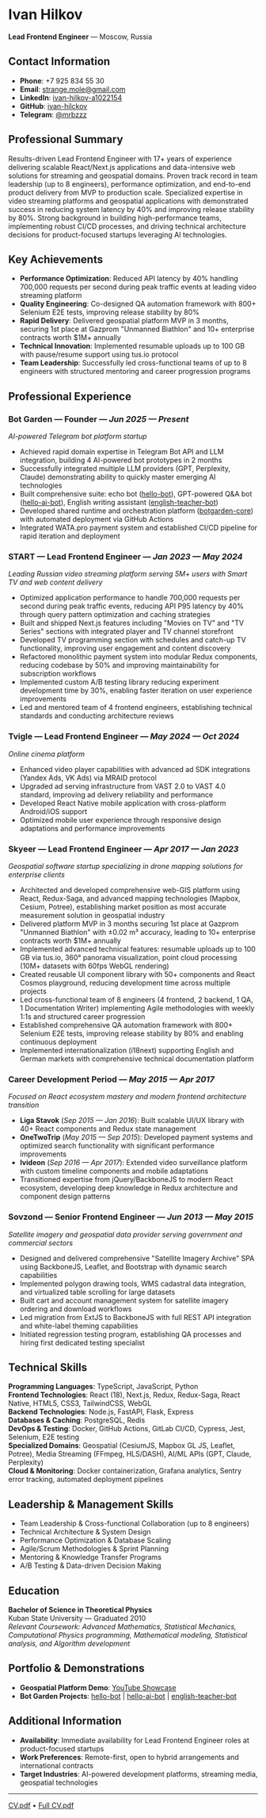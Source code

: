 # Ivan Hilkov

**Lead Frontend Engineer** — Moscow, Russia

## Contact Information

- **Phone**: +7 925 834 55 30
- **Email**: [strange.mole@gmail.com](mailto:strange.mole@gmail.com)
- **LinkedIn**: [ivan-hilkov-a1022154](https://www.linkedin.com/in/ivan-hilkov-a1022154/)
- **GitHub**: [ivan-hilckov](https://github.com/ivan-hilckov)
- **Telegram**: [@mrbzzz](https://t.me/mrbzzz)

## Professional Summary

Results-driven Lead Frontend Engineer with 17+ years of experience delivering scalable React/Next.js applications and data-intensive web solutions for streaming and geospatial domains. Proven track record in team leadership (up to 8 engineers), performance optimization, and end-to-end product delivery from MVP to production scale. Specialized expertise in video streaming platforms and geospatial applications with demonstrated success in reducing system latency by 40% and improving release stability by 80%. Strong background in building high-performance teams, implementing robust CI/CD processes, and driving technical architecture decisions for product-focused startups leveraging AI technologies.

## Key Achievements

- **Performance Optimization**: Reduced API latency by 40% handling 700,000 requests per second during peak traffic events at leading video streaming platform
- **Quality Engineering**: Co-designed QA automation framework with 800+ Selenium E2E tests, improving release stability by 80%
- **Rapid Delivery**: Delivered geospatial platform MVP in 3 months, securing 1st place at Gazprom "Unmanned Biathlon" and 10+ enterprise contracts worth $1M+ annually
- **Technical Innovation**: Implemented resumable uploads up to 100 GB with pause/resume support using tus.io protocol
- **Team Leadership**: Successfully led cross-functional teams of up to 8 engineers with structured mentoring and career progression programs

## Professional Experience

### **Bot Garden** — **Founder** — _Jun 2025 — Present_

_AI-powered Telegram bot platform startup_

- Achieved rapid domain expertise in Telegram Bot API and LLM integration, building 4 AI-powered bot prototypes in 2 months
- Successfully integrated multiple LLM providers (GPT, Perplexity, Claude) demonstrating ability to quickly master emerging AI technologies
- Built comprehensive suite: echo bot ([hello-bot](https://github.com/ivan-hilckov/hello-bot)), GPT-powered Q&A bot ([hello-ai-bot](https://github.com/ivan-hilckov/hello-ai-bot)), English writing assistant ([english-teacher-bot](https://github.com/ivan-hilckov/english-teacher-bot))
- Developed shared runtime and orchestration platform ([botgarden-core](https://github.com/ivan-hilckov/botgarden-core)) with automated deployment via GitHub Actions
- Integrated WATA.pro payment system and established CI/CD pipeline for rapid iteration and deployment

### **START** — **Lead Frontend Engineer** — _Jan 2023 — May 2024_

_Leading Russian video streaming platform serving 5M+ users with Smart TV and web content delivery_

- Optimized application performance to handle 700,000 requests per second during peak traffic events, reducing API P95 latency by 40% through query pattern optimization and caching strategies
- Built and shipped Next.js features including "Movies on TV" and "TV Series" sections with integrated player and TV channel storefront
- Developed TV programming section with schedules and catch-up TV functionality, improving user engagement and content discovery
- Refactored monolithic payment system into modular Redux components, reducing codebase by 50% and improving maintainability for subscription workflows
- Implemented custom A/B testing library reducing experiment development time by 30%, enabling faster iteration on user experience improvements
- Led and mentored team of 4 frontend engineers, establishing technical standards and conducting architecture reviews

### **Tvigle** — **Lead Frontend Engineer** — _May 2024 — Oct 2024_

_Online cinema platform_

- Enhanced video player capabilities with advanced ad SDK integrations (Yandex Ads, VK Ads) via MRAID protocol
- Upgraded ad serving infrastructure from VAST 2.0 to VAST 4.0 standard, improving ad delivery reliability and performance
- Developed React Native mobile application with cross-platform Android/iOS support
- Optimized mobile user experience through responsive design adaptations and performance improvements

### **Skyeer** — **Lead Frontend Engineer** — _Apr 2017 — Jan 2023_

_Geospatial software startup specializing in drone mapping solutions for enterprise clients_

- Architected and developed comprehensive web-GIS platform using React, Redux-Saga, and advanced mapping technologies (Mapbox, Cesium, Potree), establishing market position as most accurate measurement solution in geospatial industry
- Delivered platform MVP in 3 months securing 1st place at Gazprom "Unmanned Biathlon" with ±0.02 m³ accuracy, leading to 10+ enterprise contracts worth $1M+ annually
- Implemented advanced technical features: resumable uploads up to 100 GB via tus.io, 360° panorama visualization, point cloud processing (10M+ datasets with 60fps WebGL rendering)
- Created reusable UI component library with 50+ components and React Cosmos playground, reducing development time across multiple projects
- Led cross-functional team of 8 engineers (4 frontend, 2 backend, 1 QA, 1 Documentation Writer) implementing Agile methodologies with weekly 1:1s and structured career progression
- Established comprehensive QA automation framework with 800+ Selenium E2E tests, improving release stability by 80% and enabling continuous deployment
- Implemented internationalization (i18next) supporting English and German markets with comprehensive technical documentation platform

### **Career Development Period** — _May 2015 — Apr 2017_

_Focused on React ecosystem mastery and modern frontend architecture transition_

- **Liga Stavok** (_Sep 2015 — Jan 2016_): Built scalable UI/UX library with 40+ React components and Redux state management
- **OneTwoTrip** (_May 2015 — Sep 2015_): Developed payment systems and optimized search functionality with significant performance improvements
- **Ivideon** (_Sep 2016 — Apr 2017_): Extended video surveillance platform with custom timeline components and mobile adaptations
- Transitioned expertise from jQuery/BackboneJS to modern React ecosystem, developing deep knowledge in Redux architecture and component design patterns

### **Sovzond** — **Senior Frontend Engineer** — _Jun 2013 — May 2015_

_Satellite imagery and geospatial data provider serving government and commercial sectors_

- Designed and delivered comprehensive "Satellite Imagery Archive" SPA using BackboneJS, Leaflet, and Bootstrap with dynamic search capabilities
- Implemented polygon drawing tools, WMS cadastral data integration, and virtualized table scrolling for large datasets
- Built cart and account management system for satellite imagery ordering and download workflows
- Led migration from ExtJS to BackboneJS with full REST API integration and white-label theming capabilities
- Initiated regression testing program, establishing QA processes and hiring first dedicated testing specialist

## Technical Skills

**Programming Languages**: TypeScript, JavaScript, Python  
**Frontend Technologies**: React (18), Next.js, Redux, Redux-Saga, React Native, HTML5, CSS3, TailwindCSS, WebGL  
**Backend Technologies**: Node.js, FastAPI, Flask, Express  
**Databases & Caching**: PostgreSQL, Redis  
**DevOps & Testing**: Docker, GitHub Actions, GitLab CI/CD, Cypress, Jest, Selenium, E2E testing  
**Specialized Domains**: Geospatial (CesiumJS, Mapbox GL JS, Leaflet, Potree), Media Streaming (FFmpeg, HLS/DASH), AI/ML APIs (GPT, Claude, Perplexity)  
**Cloud & Monitoring**: Docker containerization, Grafana analytics, Sentry error tracking, automated deployment pipelines

## Leadership & Management Skills

- Team Leadership & Cross-functional Collaboration (up to 8 engineers)
- Technical Architecture & System Design
- Performance Optimization & Database Scaling
- Agile/Scrum Methodologies & Sprint Planning
- Mentoring & Knowledge Transfer Programs
- A/B Testing & Data-driven Decision Making

## Education

**Bachelor of Science in Theoretical Physics**  
Kuban State University — Graduated 2010  
_Relevant Coursework: Advanced Mathematics, Statistical Mechanics, Computational Physics programming, Mathematical modeling, Statistical analysis, and Algorithm development_

## Portfolio & Demonstrations

- **Geospatial Platform Demo**: [YouTube Showcase](https://youtu.be/df4GsBd9a_U)
- **Bot Garden Projects**: [hello-bot](https://github.com/ivan-hilckov/hello-bot) | [hello-ai-bot](https://github.com/ivan-hilckov/hello-ai-bot) | [english-teacher-bot](https://github.com/ivan-hilckov/english-teacher-bot)

## Additional Information

- **Availability**: Immediate availability for Lead Frontend Engineer roles at product-focused startups
- **Work Preferences**: Remote-first, open to hybrid arrangements and international contracts
- **Target Industries**: AI-powered development platforms, streaming media, geospatial technologies

---

[CV.pdf](https://github.com/ivan-hilckov/ivan-hilckov/raw/main/CV.pdf) • [Full CV.pdf](https://github.com/ivan-hilckov/ivan-hilckov/raw/main/CV_FULL.pdf)
